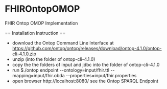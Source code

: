 # FHIROntopOMOP
FHIR Ontop OMOP Implementation

== Installation Instruction ==

* download the Ontop Command Line Interface at https://github.com/ontop/ontop/releases/download/ontop-4.1.0/ontop-cli-4.1.0.zip
* unzip (into the folder of ontop-cli-4.1.0)
* copy the the folders of input and jdbc into the folder of ontop-cli-4.1.0
* run $./ontop endpoint --ontology=input/fhir.ttl --mapping=input/fhir.obda --properties=input/fhir.properties
* open browser http://localhost:8080/ see the Ontop SPARQL Endpoint
